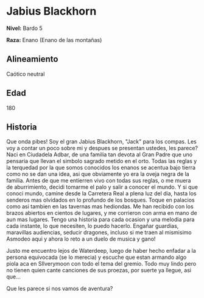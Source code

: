 # Jabius Blackhorn

**Nivel:** Bardo 5

**Raza:** Enano (Enano de las montañas)

## Alineamiento
Caótico neutral

## Edad
180

## Historia
Que onda pibes! Soy el gran Jabius Blackhorn, "Jack" para los compas. Les voy a contar un poco sobre mi y despues se presentan ustedes, les parece?
Naci en Ciudadela Adbar, de una familia tan devota al Gran Padre que uno pensaria que llevan el simbolo sagrado metido en el orto. Todas las reglas y la terquedad por la que somos conocidos los enanos se acentua bajo tierra como no se dan una idea, asi que obviamente yo era la oveja negra de la familia. Antes de que me entierren vivo con todas sus reglas, o me muera de aburrimiento, decidi tomarme el palo y salir a conocer el mundo.
Y si que conoci mundo, camine desde la Carretera Real a plena luz del dia, hasta los senderos mas olvidados en lo profundo de los bosques. Toque en palacios como asi tambien en las tavernas mas hediondas. Me han recibido con los brazos abiertos en cientos de lugares, y me corrieron con arma en mano de aun mas lugares.
Tengo una historia para cada ocasion y una melodia para cada instante, lo que necesiten, lo puedo hacerlo. Engañar guardias, maravillas audiencias, seducir dragones, incluso si me traen al mismisimo Asmodeo aqui y ahora lo reto a un duelo de musica y gano!

Justo me encuentro lejos de Waterdeep, luego de haber hecho enfadar a la persona equivocada (se lo merecia) y escuche que estan armando algo piola aca en SIlverymoon con todo el tema del gremio. Todo muy lindo pero no tienen quien cante canciones de sus proezas, por suerte ya llegue, asi que...

Que les parece si nos vamos de aventura?

